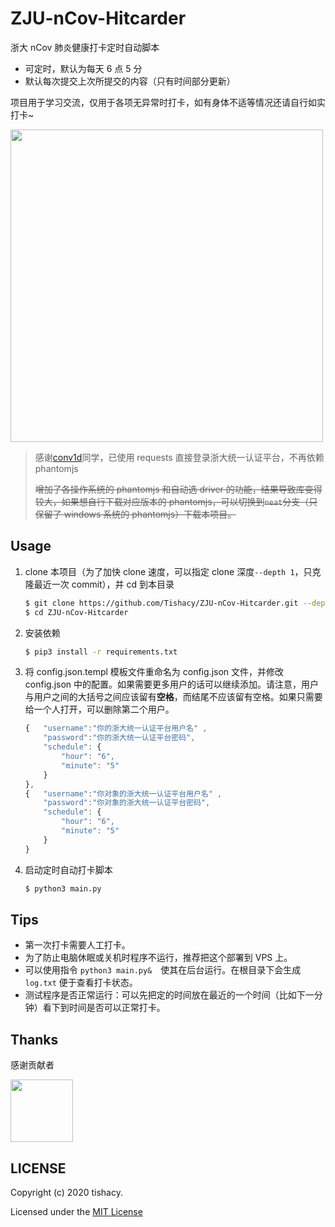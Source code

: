 # ZJU-nCov-Hitcarder

浙大 nCov 肺炎健康打卡定时自动脚本

 - 可定时，默认为每天 6 点 5 分
 - 默认每次提交上次所提交的内容（只有时间部分更新）

 项目用于学习交流，仅用于各项无异常时打卡，如有身体不适等情况还请自行如实打卡~

<img src="https://github.com/Tishacy/ZJU-nCov-Hitcarder/raw/master/demo.png" width="500px"/>

> 感谢[conv1d](https://github.com/conv1d)同学，已使用 requests 直接登录浙大统一认证平台，不再依赖 phantomjs
>
> ~~增加了各操作系统的 phantomjs 和自动选 driver 的功能，结果导致库变得较大，如果想自行下载对应版本的 phantomjs，可以切换到`neat`分支（只保留了 windows 系统的 phantomjs）下载本项目。~~

## Usage

1. clone 本项目（为了加快 clone 速度，可以指定 clone 深度`--depth 1`，只克隆最近一次 commit），并 cd 到本目录
    ```bash
    $ git clone https://github.com/Tishacy/ZJU-nCov-Hitcarder.git --depth 1
    $ cd ZJU-nCov-Hitcarder
    ```
    
2. 安装依赖

    ```bash
    $ pip3 install -r requirements.txt
    ```

3. 将 config.json.templ 模板文件重命名为 config.json 文件，并修改 config.json 中的配置。如果需要更多用户的话可以继续添加。请注意，用户与用户之间的大括号之间应该留有**空格**，而结尾不应该留有空格。如果只需要给一个人打开，可以删除第二个用户。
  
    ```javascript
    {   "username":"你的浙大统一认证平台用户名" , 
        "password":"你的浙大统一认证平台密码",
        "schedule": {
            "hour": "6",
            "minute": "5"
        } 
    },
    {   "username":"你对象的浙大统一认证平台用户名" , 
        "password":"你对象的浙大统一认证平台密码",
        "schedule": {
            "hour": "6",
            "minute": "5"
        } 
    }
    ```

4. 启动定时自动打卡脚本

   ```bash
   $ python3 main.py
   ```


## Tips

- 第一次打卡需要人工打卡。
- 为了防止电脑休眠或关机时程序不运行，推荐把这个部署到 VPS 上。
- 可以使用指令 `python3 main.py&`　使其在后台运行。在根目录下会生成 `log.txt` 便于查看打卡状态。
- 测试程序是否正常运行：可以先把定的时间放在最近的一个时间（比如下一分钟）看下到时间是否可以正常打卡。


## Thanks

感谢贡献者

<a href="https://github.com/conv1d"><img src="https://avatars2.githubusercontent.com/u/24759956" width="100px" height="100px"></a>


## LICENSE

Copyright (c) 2020 tishacy.

Licensed under the [MIT License](https://github.com/Tishacy/ZJU-nCov-Hitcarder/blob/master/LICENSE)
